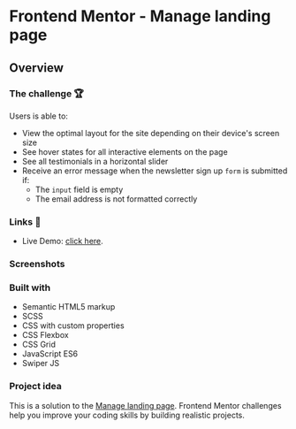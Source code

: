 # Frontend Mentor - Manage landing page

## Overview

### The challenge 🏆

Users is able to:

- View the optimal layout for the site depending on their device's screen size
- See hover states for all interactive elements on the page
- See all testimonials in a horizontal slider
- Receive an error message when the newsletter sign up `form` is submitted if:
  - The `input` field is empty
  - The email address is not formatted correctly

### Links 🔗

- Live Demo: [click here](https://615a084b9d7d44ffee8eb38a--thirsty-bohr-760e7a.netlify.app/).

### Screenshots


### Built with

- Semantic HTML5 markup
- SCSS
- CSS with custom properties
- CSS Flexbox
- CSS Grid
- JavaScript ES6
- Swiper JS

### Project idea

This is a solution to the [Manage landing page](https://www.frontendmentor.io/challenges/manage-landing-page-SLXqC6P5). Frontend Mentor challenges help you improve your coding skills by building realistic projects. 